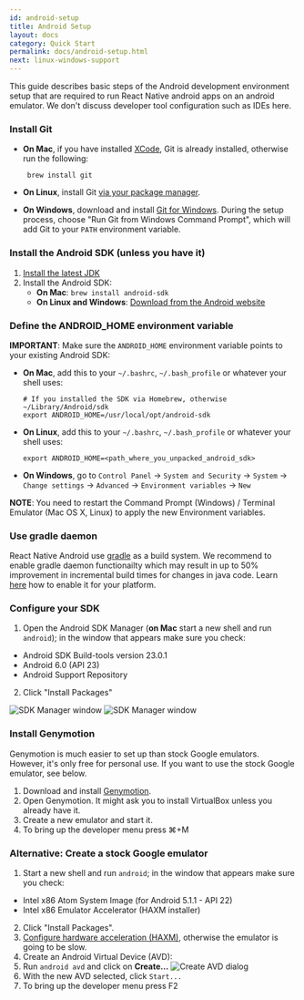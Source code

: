 ```yaml
---
id: android-setup
title: Android Setup
layout: docs
category: Quick Start
permalink: docs/android-setup.html
next: linux-windows-support
---
```


This guide describes basic steps of the Android development environment setup that are required to run React Native android apps on an android emulator. We don't discuss developer tool configuration such as IDEs here.  

### Install Git

  - **On Mac**, if you have installed [XCode](https://developer.apple.com/xcode/), Git is already installed, otherwise run the following:

         brew install git

  - **On Linux**, install Git [via your package manager](https://git-scm.com/download/linux).

  - **On Windows**, download and install [Git for Windows](https://git-for-windows.github.io/). During the setup process, choose "Run Git from Windows Command Prompt", which will add Git to your `PATH` environment variable.  
  
### Install the Android SDK (unless you have it)

1. [Install the latest JDK](http://www.oracle.com/technetwork/java/javase/downloads/jdk8-downloads-2133151.html)
2. Install the Android SDK:
     - **On Mac**: `brew install android-sdk`
     - **On Linux and Windows**: [Download from the Android website](https://developer.android.com/sdk/installing/index.html)

### Define the ANDROID_HOME environment variable

__IMPORTANT__: Make sure the `ANDROID_HOME` environment variable points to your existing Android SDK:

  - **On Mac**, add this to your `~/.bashrc`, `~/.bash_profile` or whatever your shell uses:

        # If you installed the SDK via Homebrew, otherwise ~/Library/Android/sdk
        export ANDROID_HOME=/usr/local/opt/android-sdk
  - **On Linux**, add this to your `~/.bashrc`, `~/.bash_profile` or whatever your shell uses:
        
        export ANDROID_HOME=<path_where_you_unpacked_android_sdk>

  - **On Windows**, go to `Control Panel` -> `System and Security` -> `System` -> `Change settings` -> `Advanced` -> `Environment variables` -> `New`   
   
__NOTE__: You need to restart the Command Prompt (Windows) / Terminal Emulator (Mac OS X, Linux) to apply the new Environment variables.


### Use gradle daemon

React Native Android use [gradle](https://docs.gradle.org) as a build system. We recommend to enable gradle daemon functionailty which may result in up to 50% improvement in incremental build times for changes in java code. Learn [here](https://docs.gradle.org/2.9/userguide/gradle_daemon.html) how to enable it for your platform.

### Configure your SDK

1. Open the Android SDK Manager (**on Mac** start a new shell and run `android`); in the window that appears make sure you check:
  * Android SDK Build-tools version 23.0.1
  * Android 6.0 (API 23)
  * Android Support Repository
2. Click "Install Packages"

![SDK Manager window](/react-native/img/AndroidSDK1.png) ![SDK Manager window](/react-native/img/AndroidSDK2.png)

### Install Genymotion

Genymotion is much easier to set up than stock Google emulators. However, it's only free for personal use. If you want to use the stock Google emulator, see below.

1. Download and install [Genymotion](https://www.genymotion.com/).
2. Open Genymotion. It might ask you to install VirtualBox unless you already have it.
3. Create a new emulator and start it.
4. To bring up the developer menu press ⌘+M

### Alternative: Create a stock Google emulator

1. Start a new shell and run `android`; in the window that appears make sure you check:
  * Intel x86 Atom System Image (for Android 5.1.1 - API 22)
  * Intel x86 Emulator Accelerator (HAXM installer)
2. Click "Install Packages".
3. [Configure hardware acceleration (HAXM)](http://developer.android.com/tools/devices/emulator.html#vm-mac), otherwise the emulator is going to be slow.
4. Create an Android Virtual Device (AVD):
  1. Run `android avd` and click on **Create...**
  ![Create AVD dialog](/react-native/img/CreateAVD.png)
  2. With the new AVD selected, click `Start...`
5. To bring up the developer menu press F2
